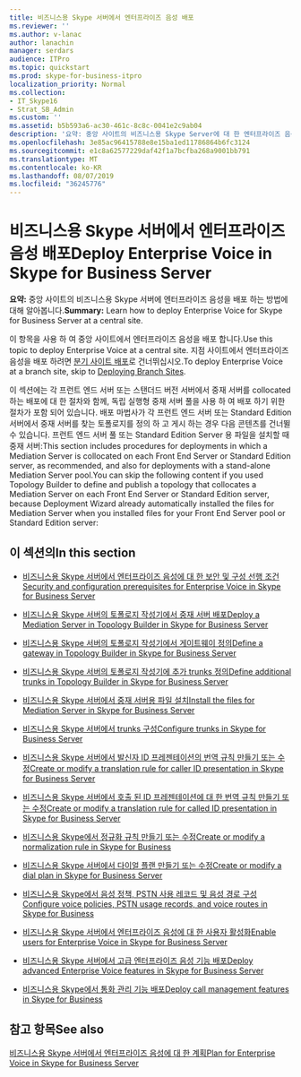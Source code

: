 ```yaml
---
title: 비즈니스용 Skype 서버에서 엔터프라이즈 음성 배포
ms.reviewer: ''
ms.author: v-lanac
author: lanachin
manager: serdars
audience: ITPro
ms.topic: quickstart
ms.prod: skype-for-business-itpro
localization_priority: Normal
ms.collection:
- IT_Skype16
- Strat_SB_Admin
ms.custom: ''
ms.assetid: b5b593a6-ac30-461c-8c8c-0041e2c9ab04
description: '요약: 중앙 사이트의 비즈니스용 Skype Server에 대 한 엔터프라이즈 음성을 배포 하는 방법을 알아봅니다.'
ms.openlocfilehash: 3e85ac96415788e8e15ba1ed11786864b6fc3124
ms.sourcegitcommit: e1c8a62577229daf42f1a7bcfba268a9001bb791
ms.translationtype: MT
ms.contentlocale: ko-KR
ms.lasthandoff: 08/07/2019
ms.locfileid: "36245776"
---
```

# <a name="deploy-enterprise-voice-in-skype-for-business-server"></a><span data-ttu-id="8b217-103">비즈니스용 Skype 서버에서 엔터프라이즈 음성 배포</span><span class="sxs-lookup"><span data-stu-id="8b217-103">Deploy Enterprise Voice in Skype for Business Server</span></span>

<span data-ttu-id="8b217-104">**요약:** 중앙 사이트의 비즈니스용 Skype 서버에 엔터프라이즈 음성을 배포 하는 방법에 대해 알아봅니다.</span><span class="sxs-lookup"><span data-stu-id="8b217-104">**Summary:** Learn how to deploy Enterprise Voice for Skype for Business Server at a central site.</span></span>

<span data-ttu-id="8b217-105">이 항목을 사용 하 여 중앙 사이트에서 엔터프라이즈 음성을 배포 합니다.</span><span class="sxs-lookup"><span data-stu-id="8b217-105">Use this topic to deploy Enterprise Voice at a central site.</span></span> <span data-ttu-id="8b217-106">지점 사이트에서 엔터프라이즈 음성을 배포 하려면 [분기 사이트 배포](https://technet.microsoft.com/library/1475dee0-66ae-4ee5-b6f1-7409b4bbff45.aspx)로 건너뛰십시오.</span><span class="sxs-lookup"><span data-stu-id="8b217-106">To deploy Enterprise Voice at a branch site, skip to [Deploying Branch Sites](https://technet.microsoft.com/library/1475dee0-66ae-4ee5-b6f1-7409b4bbff45.aspx).</span></span>

<span data-ttu-id="8b217-107">이 섹션에는 각 프런트 엔드 서버 또는 스탠더드 버전 서버에서 중재 서버를 collocated 하는 배포에 대 한 절차와 함께, 독립 실행형 중재 서버 풀을 사용 하 여 배포 하기 위한 절차가 포함 되어 있습니다. 배포 마법사가 각 프런트 엔드 서버 또는 Standard Edition 서버에서 중재 서버를 찾는 토폴로지를 정의 하 고 게시 하는 경우 다음 콘텐츠를 건너뛸 수 있습니다. 프런트 엔드 서버 풀 또는 Standard Edition Server 용 파일을 설치할 때 중재 서버:</span><span class="sxs-lookup"><span data-stu-id="8b217-107">This section includes procedures for deployments in which a Mediation Server is collocated on each Front End Server or Standard Edition server, as recommended, and also for deployments with a stand-alone Mediation Server pool.You can skip the following content if you used Topology Builder to define and publish a topology that collocates a Mediation Server on each Front End Server or Standard Edition server, because Deployment Wizard already automatically installed the files for Mediation Server when you installed files for your Front End Server pool or Standard Edition server:</span></span>
## <a name="in-this-section"></a><span data-ttu-id="8b217-108">이 섹션의</span><span class="sxs-lookup"><span data-stu-id="8b217-108">In this section</span></span>

- [<span data-ttu-id="8b217-109">비즈니스용 Skype 서버에서 엔터프라이즈 음성에 대 한 보안 및 구성 선행 조건</span><span class="sxs-lookup"><span data-stu-id="8b217-109">Security and configuration prerequisites for Enterprise Voice in Skype for Business Server</span></span>](enterprise-voice-security.md)

- [<span data-ttu-id="8b217-110">비즈니스용 Skype 서버의 토폴로지 작성기에서 중재 서버 배포</span><span class="sxs-lookup"><span data-stu-id="8b217-110">Deploy a Mediation Server in Topology Builder in Skype for Business Server</span></span>](deploy-a-mediation-server.md)

- [<span data-ttu-id="8b217-111">비즈니스용 Skype 서버의 토폴로지 작성기에서 게이트웨이 정의</span><span class="sxs-lookup"><span data-stu-id="8b217-111">Define a gateway in Topology Builder in Skype for Business Server</span></span>](define-a-gateway.md)

- [<span data-ttu-id="8b217-112">비즈니스용 Skype 서버의 토폴로지 작성기에 추가 trunks 정의</span><span class="sxs-lookup"><span data-stu-id="8b217-112">Define additional trunks in Topology Builder in Skype for Business Server</span></span>](define-additional-trunks.md)

- [<span data-ttu-id="8b217-113">비즈니스용 Skype 서버에서 중재 서버용 파일 설치</span><span class="sxs-lookup"><span data-stu-id="8b217-113">Install the files for Mediation Server in Skype for Business Server</span></span>](install-mediation-server.md)

- [<span data-ttu-id="8b217-114">비즈니스용 Skype 서버에서 trunks 구성</span><span class="sxs-lookup"><span data-stu-id="8b217-114">Configure trunks in Skype for Business Server</span></span>](configure-trunks.md)

- [<span data-ttu-id="8b217-115">비즈니스용 Skype 서버에서 발신자 ID 프레젠테이션의 번역 규칙 만들기 또는 수정</span><span class="sxs-lookup"><span data-stu-id="8b217-115">Create or modify a translation rule for caller ID presentation in Skype for Business Server</span></span>](caller-id-presentation-rules.md)

- [<span data-ttu-id="8b217-116">비즈니스용 Skype 서버에서 호출 된 ID 프레젠테이션에 대 한 번역 규칙 만들기 또는 수정</span><span class="sxs-lookup"><span data-stu-id="8b217-116">Create or modify a translation rule for called ID presentation in Skype for Business Server</span></span>](called-id-presentation-rules.md)

- [<span data-ttu-id="8b217-117">비즈니스용 Skype에서 정규화 규칙 만들기 또는 수정</span><span class="sxs-lookup"><span data-stu-id="8b217-117">Create or modify a normalization rule in Skype for Business</span></span>](normalization-rules.md)

- [<span data-ttu-id="8b217-118">비즈니스용 Skype 서버에서 다이얼 플랜 만들기 또는 수정</span><span class="sxs-lookup"><span data-stu-id="8b217-118">Create or modify a dial plan in Skype for Business Server</span></span>](dial-plans.md)

- [<span data-ttu-id="8b217-119">비즈니스용 Skype에서 음성 정책, PSTN 사용 레코드 및 음성 경로 구성</span><span class="sxs-lookup"><span data-stu-id="8b217-119">Configure voice policies, PSTN usage records, and voice routes in Skype for Business</span></span>](voice-and-pstn.md)

- [<span data-ttu-id="8b217-120">비즈니스용 Skype 서버에서 엔터프라이즈 음성에 대 한 사용자 활성화</span><span class="sxs-lookup"><span data-stu-id="8b217-120">Enable users for Enterprise Voice in Skype for Business Server</span></span>](enable-users-for-enterprise-voice.md)

- [<span data-ttu-id="8b217-121">비즈니스용 Skype 서버에서 고급 엔터프라이즈 음성 기능 배포</span><span class="sxs-lookup"><span data-stu-id="8b217-121">Deploy advanced Enterprise Voice features in Skype for Business Server</span></span>](deploy-advanced-enterprise-voice-features.md)

- [<span data-ttu-id="8b217-122">비즈니스용 Skype에서 통화 관리 기능 배포</span><span class="sxs-lookup"><span data-stu-id="8b217-122">Deploy call management features in Skype for Business</span></span>](deploy-call-management-features.md)

## <a name="see-also"></a><span data-ttu-id="8b217-123">참고 항목</span><span class="sxs-lookup"><span data-stu-id="8b217-123">See also</span></span>

[<span data-ttu-id="8b217-124">비즈니스용 Skype 서버에서 엔터프라이즈 음성에 대 한 계획</span><span class="sxs-lookup"><span data-stu-id="8b217-124">Plan for Enterprise Voice in Skype for Business Server</span></span>](../../plan-your-deployment/enterprise-voice-solution/enterprise-voice.md)

